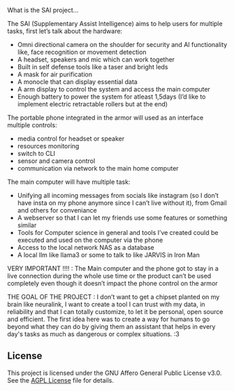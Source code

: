 What is the SAI project...

The SAI (Supplementary Assist Intelligence) aims to help users for multiple tasks, first let’s talk about the hardware:
  - Omni directional camera on the shoulder for security and AI functionality like, face recognition or movement detection
  - A headset, speakers and mic which can work together
  - Built in self defense tools like a taser and bright leds
  - A mask for air purification
  - A monocle that can display essential data
  - A arm display to control the system and access the main computer
  - Enough battery to power the system for atleast 1,5days
  (I’d like to implement electric retractable rollers but at the end)

The portable phone integrated in the armor will used as an interface multiple controls:
  - media control for headset or speaker
  - resources monitoring
  - switch to CLI
  - sensor and camera control
  - communication via network to the main home computer

The main computer will have multiple task:
  - Unifying all incoming messages from socials like instagram (so I don’t have insta on my phone anymore since I can’t live without it), from Gmail and others for conveniance
  - A webserver so that I can let my friends use some features or something similar
  - Tools for Computer science in general and tools I’ve created could be executed and used on the computer via the phone
  - Access to the local network NAS as a database
  - A local llm like llama3 or some to talk to like JARVIS in Iron Man

VERY IMPORTANT !!!!   :    The Main computer and the phone got to stay in a live connection during the whole use time or the product can’t be used completely even though it doesn’t impact the phone control on the armor 

THE GOAL OF THE PROJECT : 
I don’t want to get a chipset planted on my brain like neuralink, I want to create a tool I can trust with my data, in reliability and that I can totally customize, to let it be personal, open source and efficient.
The first idea here was to create a way for humans to go beyond what they can do by giving them an assistant that helps in every day's tasks as much as dangerous or complex situations. :3

## License

This project is licensed under the GNU Affero General Public License v3.0. See the [AGPL License](LICENSE) file for details.
